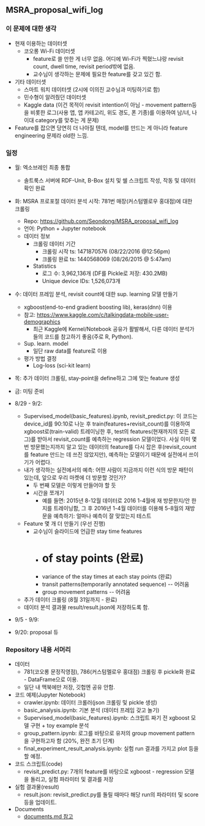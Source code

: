 ## MSRA_proposal_wifi_log

### 이 문제에 대한 생각
* 현재 이용하는 데이터셋
	* 코오롱 Wi-Fi 데이터셋 
		* feature로 쓸 만한 게 너무 없음. 어디에 Wi-Fi가 찍혔느냐랑 revisit count, dwell time, revisit period밖에 없음.
		* 교수님이 생각하는 문제에 필요한 feature를 갖고 있긴 함.
* 기타 데이터셋
	* 스마트 워치 데이터셋 (2시에 이의진 교수님과 미팅하기로 함)
	* 민수형이 알려줬던 데이터셋
	* Kaggle data (이건 목적이 revisit intention이 아님 - movement pattern등을 비롯한 로그(사용 앱, 앱 카테고리, 위도 경도, 폰 기종)를 이용하여 남/녀, 나이대 category를 맞추는 게 문제)
* Feature를 잡으면 당연히 더 나아질 텐데, model를 만드는 게 아니라 feature engineering 문제라 old한 느낌.


### 일정
* 월: 엑소브레인 최종 통합
	* 솔트룩스 서버에 RDF-Unit, B-Box 설치 및 쉘 스크립트 작성, 작동 및 데이터 확인 완료
* 화: MSRA 프로포절 데이터 분석 시작: 781번 매장(커스텀멜로우 홍대점)에 대한 크롤링
	* Repo: https://github.com/Seondong/MSRA_proposal_wifi_log
	* 언어: Python + Jupyter notebook
	* 데이터 정보
		* 크롤링 데이터 기간
			* 크롤링 시작 ts: 1471870576 (08/22/2016 @12:56pm)
			* 크롤링 완료 ts: 1440568069 (08/26/2015 @ 5:47am)
		* Statistics
			* 로그 수: 3,962,136개 (DF를 Pickle로 저장: 430.2MB)
			* Unique device IDs: 1,526,073개
* 수: 데이터 프레임 분석, revisit count에 대한 sup. learning 모델 만들기
	* xgboost(end-to-end gradient boosting lib), keras(dnn) 이용
	* 참고: https://www.kaggle.com/c/talkingdata-mobile-user-demographics
		* 최근 Kaggle에 Kernel/Notebook 공유가 활발해서, 다른 데이터 분석가들의 코드를 참고하기 좋음(주로 R, Python).
	* Sup. learn. model
		* 일단 raw data를 feature로 이용
	* 평가 방법 결정
		* Log-loss (sci-kit learn)
* 목: 추가 데이터 크롤링, stay-point을 define하고 그에 맞는 feature 생성
* 금: 미팅 준비

* 8/29 - 9/2:
	* Supervised_model(basic_features).ipynb, revisit_predict.py: 이 코드는 device_id를 90:10로 나눈 후 train(features+revisit_count)를 이용하여 xgboost로(train-valid) 트레이닝한 후, test의 features(현재까지의 모든 로그)를 받아서 revisit_count를 예측하는 regression 모델이었다.  사실 이미 몇번 방문했는지까지 알고 있는 데이터의 feature를 다시 잡은 후(revisit_count를 feature 만드는 데 쓰진 않았지만), 예측하는 모델이기 때문에 실전에서 쓰이기가 어렵다.  
	* 내가 생각하는 실전에서의 예측: 어떤 사람이 지금까지 이런 식의 방문 패턴이 있는데, 앞으로 우리 마켓에 더 방문할 것인가?  
		* 두 번째 모델은 이렇게 만들어야 할 듯
		* 시간을 쪼개기 
			* 예를 들면: 2015년 8-12월 데이터로 2016 1-4월에 재 방문한지/안 한지를 트레이닝함, 그 후 2016년 1-4월 데이터를 이용해 5-8월의 재방문을 예측하기: 얼마나 예측이 잘 맞았는지 테스트
	*  Feature 몇 개 더 만들기 (우선 진행)
		* 교수님이 슬라이드에 언급한 stay time features
			* # of stay points (완료)
			* variance of the stay times at each stay points  (완료)
			* transit patterns(temporarily annotated sequence)  -- 어려움  
			* group movement patterns  -- 어려움 
	* 추가 데이터 크롤링 (8월 31일까지 - 완료)
	* 데이터 분석 결과물 result/result.json에 저장하도록 함.

* 9/5 - 9/9:

* 9/20: proposal 듀 



### Repository 내용 서머리
* 데이터
	* 781(코오롱 문정직영점), 786(커스텀멜로우 홍대점) 크롤링 후 pickle화 완료 - DataFrame으로 이용.
	* 일단 내 맥북에만 저장, 깃헙엔 공유 안함.
* 코드 예제(Jupyter Notebook)
	* crawler.ipynb: 데이터 크롤러(json 크롤링 및 pickle 생성)
	* basic_analysis.ipynb: 기본 분석 (데이터 프레임 갖고 놀기)
	* Supervised_model(basic_features).ipynb: 스크립트 짜기 전 xgboost 모델 구현 + toy example 분석
	* group_pattern.ipynb: 로그를 바탕으로 유저의 group movement pattern을 구현하고자 함 (20%, 완전 초기 단계)
	* final_experiment_result_analysis.ipynb: 실험 run 결과를 가지고 plot 등을 할 예정.
* 코드 스크립트(code)
	* revisit_predict.py: 7개의 feature를 바탕으로 xgboost - regression 모델을 돌리고, 실험 파라미터 및 결과를 저장
* 실험 결과물(result)
	* result.json: revisit_predict.py를 돌릴 때마다 해당 run의 파라미터 및 score 등을 업데이트.
* Documents
	* [documents.md 참고](/documents/documents.md)




